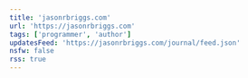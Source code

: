 ```yaml
---
title: 'jasonrbriggs.com'
url: 'https://jasonrbriggs.com'
tags: ['programmer', 'author']
updatesFeed: 'https://jasonrbriggs.com/journal/feed.json'
nsfw: false
rss: true
---
```

